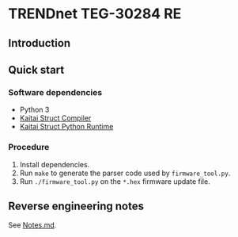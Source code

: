 # TRENDnet TEG-30284 RE


## Introduction


## Quick start

### Software dependencies

* Python 3
* [Kaitai Struct Compiler][ksc]
* [Kaitai Struct Python Runtime][kspr]

### Procedure

1. Install dependencies.
2. Run `make` to generate the parser code used by `firmware_tool.py`.
3. Run `./firmware_tool.py` on the `*.hex` firmware update file.


## Reverse engineering notes

See [Notes.md](./Notes.md).


[ksc]: https://github.com/kaitai-io/kaitai_struct_compiler
[kspr]: https://github.com/kaitai-io/kaitai_struct_python_runtime
